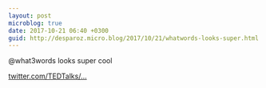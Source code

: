 ```yaml
---
layout: post
microblog: true
date: 2017-10-21 06:40 +0300
guid: http://desparoz.micro.blog/2017/10/21/whatwords-looks-super.html
---
```

@what3words looks super cool

[twitter.com/TEDTalks/...](https://twitter.com/TEDTalks/status/921403130918723589)
